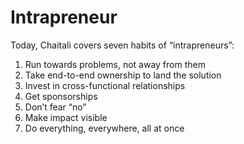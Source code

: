 # Intrapreneur

Today, Chaitali covers seven habits of “intrapreneurs”:

1. Run towards problems, not away from them
2. Take end-to-end ownership to land the solution
3. Invest in cross-functional relationships
4. Get sponsorships
5. Don’t fear “no”
6. Make impact visible
7. Do everything, everywhere, all at once
